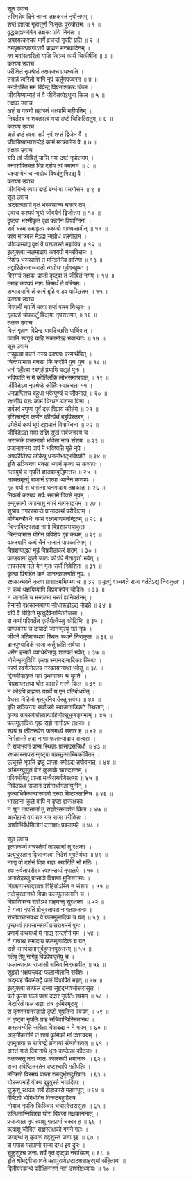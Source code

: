 सूत उवाच  
तस्मिन्नेव दिने नाम्ना तक्षकस्तं नृपोत्तमम् ।  
शप्तं ज्ञात्वा गृहात्तूर्णं निःसृतः पुरुषोत्तमः ॥ १ ॥  
वृद्धब्राह्मणवेषेण तक्षकः पथि निर्गतः ।  
अपश्यत्कश्यपं मार्गे व्रजन्तं नृपतिं प्रति ॥ २ ॥  
तमपृच्छत्पन्नगोऽसौ ब्राह्मणं मन्त्रवादिनम् ।  
क्व भवांस्त्वरितो याति किञ्च कार्यं चिकीर्षति ॥ ३ ॥  
कश्यप उवाच  
परीक्षितं नृपश्रेष्ठं तक्षकश्च प्रधक्ष्यति ।  
तत्राहं त्वरितो यामि नृपं कर्तुमपज्वरम् ॥ ४ ॥  
मन्त्रोऽस्ति मम विप्रेन्द्र विषनाशकरः किल ।  
जीवयिष्याम्यहं तं वै जीवितव्येऽधुना किल ॥ ५ ॥  
तक्षक उवाच  
अहं स पन्नगो ब्रह्मंस्तं धक्ष्यामि महीपतिम् ।  
निवर्तस्व न शक्तस्त्वं मया दष्टं चिकित्सितुम् ॥ ६ ॥  
कश्यप उवाच  
अहं दष्टं त्वया सर्प नृपं शप्तं द्विजेन वै ।  
जीवयिष्याम्यसन्देहं कामं मन्त्रबलेन वै ॥ ७ ॥  
तक्षक उवाच  
यदि त्वं जीवितुं यासि मया दष्टं नृपोत्तमम् ।  
मन्त्रशक्तिबलं विप्र दर्शय त्वं ममानघ ॥ ८ ॥  
धक्ष्याम्येनं च न्यग्रोधं विषदंष्ट्राभिरद्य वै ।  
कश्यप उवाच  
जीवयिष्ये त्वया दष्टं दग्धं वा पन्नगोत्तम ॥ ९ ॥  
सूत उवाच  
अदशत्पन्नगो वृक्षं भस्मसाच्च चकार तम् ।  
उवाच कश्यपं भूयो जीवयैनं द्विजोत्तम ॥ १० ॥  
दृष्ट्वा भस्मीकृतं वृक्षं पन्नगेन विषाग्निना ।  
सर्वं भस्म समाहृत्य कश्यपो वाक्यमब्रवीत् ॥ ११ ॥  
पश्य मन्त्रबलं मेऽद्य न्यग्रोधं पन्नगोत्तम ।  
जीवयाम्यद्य वृक्षं वै पश्यतस्ते महाविष ॥ १२ ॥  
इत्युक्त्वा जलमादाय कश्यपो मन्त्रवित्तमः ।  
सिषेच भस्मराशिं तं मन्त्रितेनैव वारिणा ॥ १३ ॥  
तद्वारिसेचनाज्जातो न्यग्रोधः पूर्ववच्छुभः ।  
विस्मयं तक्षकः प्राप्तो दृष्ट्वा तं जीवितं नगम् ॥ १४ ॥  
तमाह कश्यपं नागः किमर्थं ते परिश्रमः ।  
सम्पादयामि तं कामं ब्रूहि वाडव वाञ्छितम् ॥ १५ ॥  
कश्यप उवाच  
वित्तार्थी नृपतिं मत्वा शप्तं पन्नग निःसृतः ।  
गृहादहं चोपकर्तुं विद्यया नृपसत्तमम् ॥ १६ ॥  
तक्षक उवाच  
वित्तं गृहाण विप्रेन्द्र यावदिच्छसि पार्थिवात् ।  
ददामि स्वगृहं याहि सकामोऽहं भवाम्यतः ॥ १७ ॥  
सूत उवाच  
तच्छ्रुत्वा वचनं तस्य कश्यपः परमार्थवित् ।  
चिन्तयामास मनसा किं करोमि पुनः पुनः ॥ १८ ॥  
धनं गहीत्वा स्वगृहं प्रयामि यद्यहं पुनः ।  
भविष्यति न मे कीर्तिर्लोके लोभसमाश्रयात् ॥ १९ ॥  
जीवितेऽथ नृपश्रेष्ठे कीर्तिः स्यादचला मम ।  
धनप्राप्तिश्च बहुधा भवेत्पुण्यं च जीवनात् ॥ २० ॥  
रक्षणीयं यशः कामं धिग्धनं यशसा विना ।  
सर्वस्वं रघुणा पूर्वं दत्तं विप्राय कीर्तये ॥ २१ ॥  
हरिश्चन्द्रेण कर्णेन कीर्त्यर्थं बहुविस्तरम् ।  
उपेक्षेयं कथं भूपं दह्यमानं विषाग्निना ॥ २२ ॥  
जीवितेऽद्य मया राज्ञि सुखं सर्वजनस्य च ।  
अराजके प्रजानाशो भविता नात्र संशयः ॥ २३ ॥  
प्रजानाशस्य पापं मे भविष्यति मृते नृपे ।  
अपकीर्तिश्च लोकेषु धनलोभाद्‌भविष्यति ॥ २४ ॥  
इति सञ्चिन्त्य मनसा ध्यानं कृत्वा स कश्यपः ।  
गतायुषं च नृपतिं ज्ञातवाम्बुद्धिमत्तरः ॥ २५ ॥  
आसन्नमृत्युं राजानं ज्ञात्वा ध्यानेन कश्यपः ।  
गृहं ययौ स धर्मात्मा धनमादाय तक्षकात् ॥ २६ ॥  
निवर्त्य कश्यपं सर्पः सप्तमे दिवसे नृपम् ।  
हन्तुकामो जगामाशु नगरं नागसाह्वयम् ॥ २७ ॥  
शुश्राव नगरस्यान्ते प्रासादस्थं परीक्षितम् ।  
मणिमन्त्रौषधैः कामं रक्ष्यमाणमतन्द्रितम् ॥ २८ ॥  
चिन्ताविष्टस्तदा नागो विप्रशापभयाकुलः ।  
चिन्तयामास योगेन प्रविशेयं गृहं कथम् ॥ २९ ॥  
वञ्जयामि कथं चैनं राजानं पापकारिणम् ।  
विप्रशापाद्धतं मूढं विप्रपीडाकरं शठम् ॥ ३० ॥  
पाण्डवानां कुले जातः कोऽपि नैतादृशो भवेत् ।  
तापसस्य गले येन मृतः सर्पो निवेशितः ॥ ३१ ॥  
कृत्वा विगर्हितं कर्म जानन्कालगतिं नृपः ।  
रक्षकान्भवने कृत्वा प्रासादमभिगम्य च ॥ ३२ ॥
मृत्युं वञ्चयते राजा वर्ततेऽद्य निराकुलः ।  
तं कथं धक्षयिष्यामि विप्रवाक्येन चोदितः ॥ ३३ ॥  
न जानाति च मन्दात्मा मरणं ह्यनिवर्तनम् ।  
तेनासौ रक्षकान्स्थाप्य सौधारूढोऽद्य मोदते ॥ ३४ ॥  
यदि वै विहितो मृत्युर्दैवेनामिततेजसा ।  
स कथं परिवर्तेत कृतैर्यत्नैस्तु कोटिभिः ॥ ३५ ॥  
पाण्डवस्य च दायादो जानन्मृत्युं गतं नृपः ।  
जीवने मतिमास्थाय स्थितः स्थाने निराकुलः ॥ ३६ ॥  
दानपुण्यादिकं राजा कर्तुमर्हति सर्वथा ।  
धर्मेण हन्यते व्याधिर्येनायुः शाश्वतं भवेत् ॥ ३७ ॥  
नोचेन्मृत्युविधिं कृत्वा स्नानदानादिकाः क्रियाः ।  
मरणं स्वर्गलोकाय नरकायान्यथा भवेतू ॥ ३८ ॥  
द्विजपीडाकृतं पापं पृथग्वास्य च भूपतेः ।  
विप्रशापस्तथा घोर आसन्ने मरणे किल ॥ ३९ ॥  
न कोऽपि ब्राह्मणः पार्श्वे य एनं प्रतिबोधयेत् ।  
वेधसा विहितो मृत्युरनिवार्यस्तु सर्वथा ॥ ४० ॥  
इति सञ्चिन्त्य सर्पोऽसौ स्वान्नागान्निकटे स्थितान् ।  
कृत्वा तापसवेषांस्तान्प्राहिणोत्सुभुजङ्गमान् ॥ ४१ ॥  
फलमूलादिकं गृह्य राज्ञे नागोऽथ तक्षकः ।  
स्वयं च कीटरूपेण फलमध्ये ससार ह ॥ ४२ ॥  
निर्गतास्ते तदा नागाः फलान्यादाय सत्वराः ।  
ते राजभवनं प्राप्य स्थिताः प्रासादसन्निधौ ॥ ४३ ॥  
रक्षकास्तापसान्दृष्ट्वा पप्रच्छुस्तच्चिकीर्षितम् ।  
ऊचुस्ते भूपतिं द्रष्टुं प्राप्ताः स्मोऽद्य तपोवनात् ॥ ४४ ॥  
अभिमन्युसुतं वीरं कुलार्कं चारुदर्शनम् ।  
परिवर्धयितुं प्राप्ता मन्त्रैराथर्वणैस्तथा ॥ ४५ ॥  
निवेदयध्वं राजानं दर्शनार्थागतान्मुनीन् ।  
कृत्वाभिषेकान्यास्यामो दत्त्वा मिष्टफलानिच ॥ ४६ ॥  
भारतानां कुले वापि न दृष्टा द्वाररक्षकाः ।  
न श्रुतं तापसानां तु राज्ञोऽसन्दर्शनं किल ॥ ४७ ॥  
आरोहामो वयं तत्र यत्र राजा परीक्षितः ।  
आशीर्भिर्वर्धयित्वैनं दत्ताज्ञाः प्रव्रजामहे ॥ ४८ ॥  
  
सूत उवाच  
इत्याकर्ण्य वचस्तेषां तापसानां तु रक्षकाः ।  
प्रत्यूचुस्तान् द्विजान्मत्वा निदेशं भूपतेर्यथा ॥ ४९ ॥  
नाद्य वो दर्शनं विप्रा राज्ञः स्यादिति नो मतिः ।  
श्वः सर्वतापसैरत्र त्वागन्तव्यं नृपालये ॥ ५० ॥  
अनारोहस्तु प्रासादो विप्राणां मुनिसत्तमाः ।  
विप्रशापभयाद्‌राज्ञा विहितोऽस्ति न संशयः ॥ ५१ ॥  
तदोचुस्तानथो विप्राः फलमूलजलानि च ।  
विप्राशिषश्च राज्ञेऽथ ग्राहयन्तु सुरक्षकाः ॥ ५२ ॥  
ते गत्वा नृपतिं प्रोचुस्तापसानागताञ्जनाः ।  
राजोवाचानयध्वं वै फलमूलादिकं च यत् ॥ ५३ ॥  
पृच्छध्वं तापसान्कार्यं प्रातरागमनं पुनः ।  
प्रणामं कथयध्वं मे नाद्य सन्दर्शनं मम ॥ ५४ ॥  
ते गत्वाथ समादाय फलमूलादिकं च यत् ।  
राज्ञे समर्पयामासुर्बहुमानपुरःसरम् ॥ ५५ ॥  
गतेषु तेषु नागेषु विप्रवेषावृतेषु च ।  
फलान्यादाय राजासौ सचिवानिदमब्रवीत् ॥ ५६ ॥  
सुहृदो भक्षयन्त्वद्य फलान्येतानि सर्वशः ।  
अद्म्यहं चैकमेतद्वै फलं विप्रार्पितं महत् ॥ ५७ ॥  
इत्युक्त्वा तत्फलं दत्त्वा सुहृद्‌भ्यश्चोत्तरासुतः ।  
करे कृत्वा फलं पक्वं ददार नृपतिः स्वयम् ॥ ५८ ॥  
विदारितं फलं राज्ञा तत्र कृमिरभूदणुः ।  
स कृष्णनयनस्ताम्रो दृष्टो भूपतिना स्वयम् ॥ ५९ ॥  
तं दृष्ट्वा नृपतिः प्राह सचिवान्विस्मितानथ ।  
अस्तमभ्येति सविता विषादद्य न मे भयम् ॥ ६० ॥  
अङ्गीकरोमि तं शापं कृमिको मां दशत्वयम् ।  
एवमुक्त्वा स राजेन्द्रो ग्रीवायां संन्यवेशयत् ॥ ६१ ॥  
अस्तं याते दिवानाथे धृतः कण्ठेऽथ कीटकः ।  
तक्षकस्तु तदा जातः कालरूपी भयानकः ॥ ६२ ॥  
राजा संवेष्टितस्तेन दष्टश्चापि महीपतिः ।  
मन्त्रिणो विस्मयं प्राप्ता रुरुदुर्भृशदुःखिताः ॥ ६३ ॥  
घोररूपमहिं वीक्ष्य दुद्रुवुस्ते भयार्दिताः ।  
चुक्रुशू रक्षकाः सर्वे हाहाकारो महानभूत् ॥ ६४ ॥  
वेष्टितो भोगिभोगेन विनष्टबहुपौरुषः ।  
नोवाच नृपतिः किञ्चिन्न चचालोत्तरासुतः ॥ ६५ ॥  
उत्थिताग्निशिखा घोरा विषजा तक्षकाननात् ।  
प्रजज्वाल नृपं त्वाशु गतप्राणं चकार ह ॥ ६६ ॥  
हत्वाशु जीवितं राज्ञस्तक्षको गगने गतः ।  
जगद्दग्धं तु कुर्वाणं ददृशुस्तं जना इह ॥ ६७ ॥  
स पपात गतप्राणो राजा दग्ध इव द्रुमः ।  
चुकुशुश्च जनाः सर्वे मृतं दृष्ट्वा नराधिपम् ॥ ६८ ॥  
इति श्रीमद्देवीभागवते महापुराणेऽष्टादशसाहस्र्यां संहितायां ॥  
द्वितीयस्कन्धे परीक्षिन्मरणं नाम दशमोऽध्यायः ॥ १० ॥

